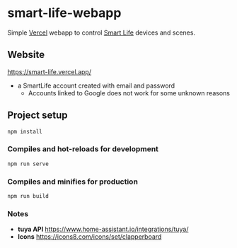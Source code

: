 # smart-life-webapp

Simple [Vercel](https://vercel.com/) webapp to control [Smart Life](https://www.ismartlife.me/) devices and scenes.

## Website
https://smart-life.vercel.app/

* a SmartLife account created with email and password
  * Accounts linked to Google does not work for some unknown reasons


## Project setup
```
npm install
```

### Compiles and hot-reloads for development
```
npm run serve
```

### Compiles and minifies for production
```
npm run build
```

### Notes
* **tuya API** https://www.home-assistant.io/integrations/tuya/
* **Icons** https://icons8.com/icons/set/clapperboard


